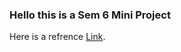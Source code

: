 ### Hello this is a Sem 6 Mini Project

Here is a refrence [Link](https://www.figma.com/board/faXV0b1p2r2w8eQKj3uLpW/BlockMyShow-Sem-6-Project?t=kdprxSE8m3OscDq0-1).
